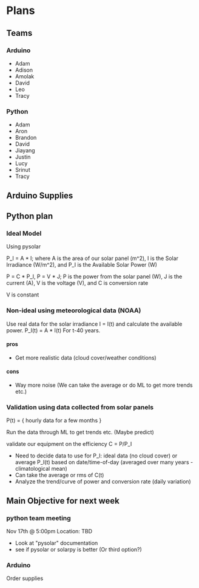# Plans

## Teams

### Arduino 
* Adam
* Adison
* Amolak
* David
* Leo 
* Tracy

### Python
* Adam
* Aron 
* Brandon
* David
* Jiayang
* Justin
* Lucy
* Srinut
* Tracy

## Arduino Supplies

## Python plan

### Ideal Model
Using pysolar

P_I = A * I; where A is the area of our solar panel (m^2), I is the Solar Irradiance (W/m^2), and P_I is the Available Solar Power (W)

P = C * P_I, P = V * J; P is the power from the solar panel (W), J is the current (A), V is the voltage (V), and C is conversion rate

V is constant

### Non-ideal using meteorological data (NOAA)
Use real data for the solar irradiance I = I(t) and calculate the available power.
P_I(t) = A * I(t) For t-40 years.

#### pros
* Get more realistic data (cloud cover/weather conditions)

#### cons
* Way more noise (We can take the average or do ML to get more trends etc.)

### Validation using data collected from solar panels
P(t) = { hourly data for a few months }

Run the data through ML to get trends etc. (Maybe predict)

validate our equipment on the efficiency C = P/P_I
* Need to decide data to use for P_I: ideal data (no cloud cover) or average P_I(t) based on date/time-of-day (averaged over many years - climatological mean)
* Can take the average or rms of C(t)
* Analyze the trend/curve of power and conversion rate (daily variation)

## Main Objective for next week
### python team meeting
Nov 17th @ 5:00pm
Location: TBD
* Look at "pysolar" documentation
* see if pysolar or solarpy is better (Or third option?)

### Arduino
Order supplies 

